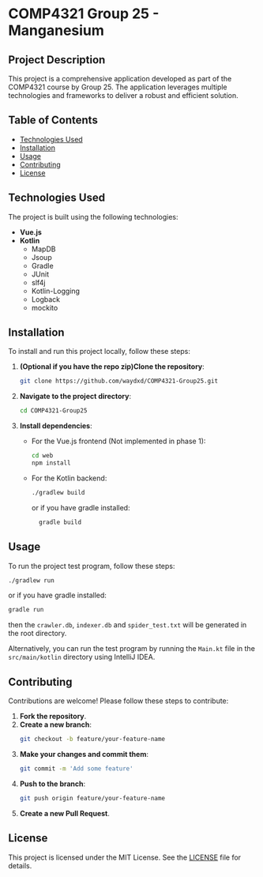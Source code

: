 # COMP4321 Group 25 - Manganesium

## Project Description
This project is a comprehensive application developed as part of the COMP4321 course by Group 25. The application leverages multiple technologies and frameworks to deliver a robust and efficient solution.

## Table of Contents
- [Technologies Used](#technologies-used)
- [Installation](#installation)
- [Usage](#usage)
- [Contributing](#contributing)
- [License](#license)

## Technologies Used
The project is built using the following technologies:
- **Vue.js**
- **Kotlin**
  - MapDB
  - Jsoup
  - Gradle
  - JUnit
  - slf4j
  - Kotlin-Logging
  - Logback
  - mockito

## Installation
To install and run this project locally, follow these steps:

1. **(Optional if you have the repo zip)Clone the repository**:
    ```bash
    git clone https://github.com/waydxd/COMP4321-Group25.git
    ```

2. **Navigate to the project directory**:
    ```bash
    cd COMP4321-Group25
    ```

3. **Install dependencies**:
    - For the Vue.js frontend (Not implemented in phase 1):
      ```bash
      cd web
      npm install
      ```
    - For the Kotlin backend:
      ```bash
      ./gradlew build
      ```
      or if you have gradle installed:
      ```bash
        gradle build
        ```

## Usage
To run the project test program, follow these steps:
```bash
./gradlew run
``` 
or if you have gradle installed:
```bash
gradle run
```
then the `crawler.db`, `indexer.db` and `spider_test.txt` will be generated in the root directory.

Alternatively, you can run the test program by running the `Main.kt` file in the `src/main/kotlin` directory using IntelliJ IDEA.
## Contributing
Contributions are welcome! Please follow these steps to contribute:

1. **Fork the repository**.
2. **Create a new branch**:
    ```bash
    git checkout -b feature/your-feature-name
    ```
3. **Make your changes and commit them**:
    ```bash
    git commit -m 'Add some feature'
    ```
4. **Push to the branch**:
    ```bash
    git push origin feature/your-feature-name
    ```
5. **Create a new Pull Request**.

## License
This project is licensed under the MIT License. See the [LICENSE](LICENSE) file for details.

